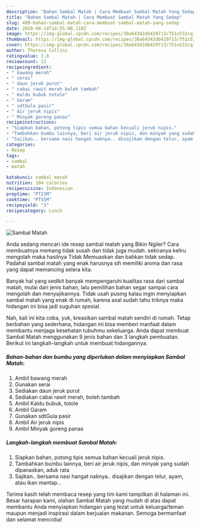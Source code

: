 ```yaml
---
description: "Bahan Sambal Matah | Cara Membuat Sambal Matah Yang Sedap"
title: "Bahan Sambal Matah | Cara Membuat Sambal Matah Yang Sedap"
slug: 409-bahan-sambal-matah-cara-membuat-sambal-matah-yang-sedap
date: 2020-08-14T14:55:00.118Z
image: https://img-global.cpcdn.com/recipes/38a64342db429713/751x532cq70/sambal-matah-foto-resep-utama.jpg
thumbnail: https://img-global.cpcdn.com/recipes/38a64342db429713/751x532cq70/sambal-matah-foto-resep-utama.jpg
cover: https://img-global.cpcdn.com/recipes/38a64342db429713/751x532cq70/sambal-matah-foto-resep-utama.jpg
author: Theresa Collins
ratingvalue: 3.8
reviewcount: 12
recipeingredient:
- " bawang merah"
- " serai"
- " daun jeruk purut"
- " cabai rawit merah boleh tambah"
- " Kaldu bubuk totole"
- " Garam"
- " sdtGula pasir"
- " Air jeruk nipis"
- " Minyak goreng panas"
recipeinstructions:
- "Siapkan bahan, potong tipis semua bahan kecuali jeruk nipis."
- "Tambahkan bumbu lainnya, beri air jeruk nipis, dan minyak yang sudah dipanaskan, aduk rata"
- "Sajikan.. bersama nasi hangat naknya.. disajikan dengan telur, ayam, atau ikan mantap..."
categories:
- Resep
tags:
- sambal
- matah

katakunci: sambal matah 
nutrition: 104 calories
recipecuisine: Indonesian
preptime: "PT23M"
cooktime: "PT55M"
recipeyield: "3"
recipecategory: Lunch

---
```



![Sambal Matah](https://img-global.cpcdn.com/recipes/38a64342db429713/751x532cq70/sambal-matah-foto-resep-utama.jpg)

Anda sedang mencari ide resep sambal matah yang Bikin Ngiler? Cara membuatnya memang tidak susah dan tidak juga mudah. sekiranya keliru mengolah maka hasilnya Tidak Memuaskan dan bahkan tidak sedap. Padahal sambal matah yang enak harusnya sih memiliki aroma dan rasa yang dapat memancing selera kita.



Banyak hal yang sedikit banyak mempengaruhi kualitas rasa dari sambal matah, mulai dari jenis bahan, lalu pemilihan bahan segar sampai cara mengolah dan menyajikannya. Tidak usah pusing kalau ingin menyiapkan sambal matah yang enak di rumah, karena asal sudah tahu triknya maka hidangan ini bisa jadi suguhan spesial.


Nah, kali ini kita coba, yuk, kreasikan sambal matah sendiri di rumah. Tetap berbahan yang sederhana, hidangan ini bisa memberi manfaat dalam membantu menjaga kesehatan tubuhmu sekeluarga. Anda dapat membuat Sambal Matah menggunakan 9 jenis bahan dan 3 langkah pembuatan. Berikut ini langkah-langkah untuk membuat hidangannya.

<!--inarticleads1-->

##### Bahan-bahan dan bumbu yang diperlukan dalam menyiapkan Sambal Matah:

1. Ambil  bawang merah
1. Gunakan  serai
1. Sediakan  daun jeruk purut
1. Sediakan  cabai rawit merah, boleh tambah
1. Ambil  Kaldu bubuk, totole
1. Ambil  Garam
1. Gunakan  sdtGula pasir
1. Ambil  Air jeruk nipis
1. Ambil  Minyak goreng panas




<!--inarticleads2-->

##### Langkah-langkah membuat Sambal Matah:

1. Siapkan bahan, potong tipis semua bahan kecuali jeruk nipis.
1. Tambahkan bumbu lainnya, beri air jeruk nipis, dan minyak yang sudah dipanaskan, aduk rata
1. Sajikan.. bersama nasi hangat naknya.. disajikan dengan telur, ayam, atau ikan mantap...




Terima kasih telah membaca resep yang tim kami tampilkan di halaman ini. Besar harapan kami, olahan Sambal Matah yang mudah di atas dapat membantu Anda menyiapkan hidangan yang lezat untuk keluarga/teman maupun menjadi inspirasi dalam berjualan makanan. Semoga bermanfaat dan selamat mencoba!
